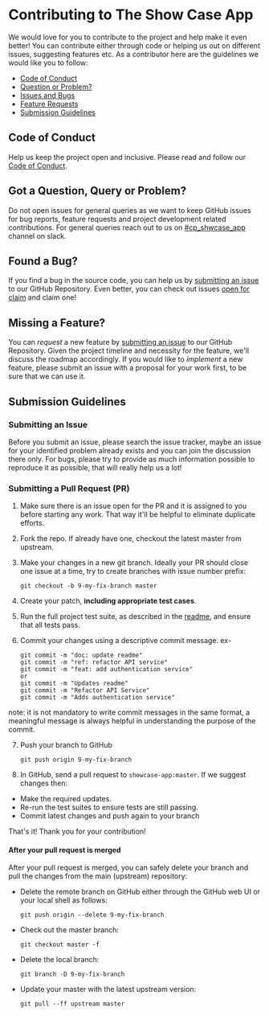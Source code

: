 # Contributing to The Show Case App

We would love for you to contribute to the project and help make it even better! You can contribute either through code or helping us out on different issues, suggesting features etc. As a contributor here are the guidelines we would like you to follow:


 - [Code of Conduct](#coc)
 - [Question or Problem?](#question)
 - [Issues and Bugs](#issue)
 - [Feature Requests](#feature)
 - [Submission Guidelines](#submit)

## <a name="coc"></a> Code of Conduct
Help us keep the project open and inclusive. Please read and follow our [Code of Conduct](https://github.com/UdacityMobileWebScholarship/showcase-app/blob/master/CODE_OF_CONDUCT.md).

## <a name="question"></a> Got a Question, Query or Problem?

Do not open issues for general queries as we want to keep GitHub issues for bug reports, feature requests and project development related contributions. For general queries reach out to us on [#cp_shwcase_app](https://mobilewebindiascholar.slack.com/messages/CA8MRBPAT) channel on slack.

## <a name="issue"></a> Found a Bug?
If you find a bug in the source code, you can help us by
[submitting an issue](https://github.com/UdacityMobileWebScholarship/showcase-app/issues/new) to our GitHub Repository. Even better, you can check out issues [open for claim](https://github.com/UdacityMobileWebScholarship/showcase-app/labels/open%20for%20claim) and claim one!

## <a name="feature"></a> Missing a Feature?
You can *request* a new feature by [submitting an issue](https://github.com/UdacityMobileWebScholarship/showcase-app/issues/new) to our GitHub
Repository. Given the project timeline and necessity for the feature, we'll discuss the roadmap accordingly. If you would like to *implement* a new feature, please submit an issue with
a proposal for your work first, to be sure that we can use it.

## <a name="submit"></a> Submission Guidelines

### <a name="submit-issue"></a> Submitting an Issue
Before you submit an issue, please search the issue tracker, maybe an issue for your identified problem already exists and you can join the discussion there only.
For bugs, please try to provide as much information possible to reproduce it as possible, that will really help us a lot!

### <a name="submit-pr"></a> Submitting a Pull Request (PR)
1. Make sure there is an issue open for the PR and it is assigned to you before starting any work. That way it'll be helpful to eliminate duplicate efforts.
2. Fork the repo. If already have one, checkout the latest master from upstream.
3. Make your changes in a new git branch. Ideally your PR should close one issue at a time, try to create branches with issue number prefix:

     ```shell
     git checkout -b 9-my-fix-branch master
     ```
4. Create your patch, **including appropriate test cases**.
5. Run the full project test suite, as described in the [readme](https://github.com/UdacityMobileWebScholarship/showcase-app/tree/master#user-content-project-set-up),
  and ensure that all tests pass.
6. Commit your changes using a descriptive commit message. ex-
     ```shell
     git commit -m "doc: update readme"
     git commit -m "ref: refactor API service"
     git commit -m "feat: add authentication service"
     or
     git commit -m "Updates readme"
     git commit -m "Refactor API Service"
     git commit -m "Adds authentication service"
     ```
note: it is not mandatory to write commit messages in the same format, a meaningful message is always helpful in understanding the purpose of the commit.

7. Push your branch to GitHub
     ```shell
     git push origin 9-my-fix-branch
     ```
8. In GitHub, send a pull request to `showcase-app:master`.
  If we suggest changes then:
  * Make the required updates.
  * Re-run the test suites to ensure tests are still passing.
  * Commit latest changes and push again to your branch

That's it! Thank you for your contribution!


#### After your pull request is merged

After your pull request is merged, you can safely delete your branch and pull the changes
from the main (upstream) repository:

* Delete the remote branch on GitHub either through the GitHub web UI or your local shell as follows:

    ```shell
    git push origin --delete 9-my-fix-branch
    ```

* Check out the master branch:

    ```shell
    git checkout master -f
    ```

* Delete the local branch:

    ```shell
    git branch -D 9-my-fix-branch
    ```

* Update your master with the latest upstream version:

    ```shell
    git pull --ff upstream master
    ```

